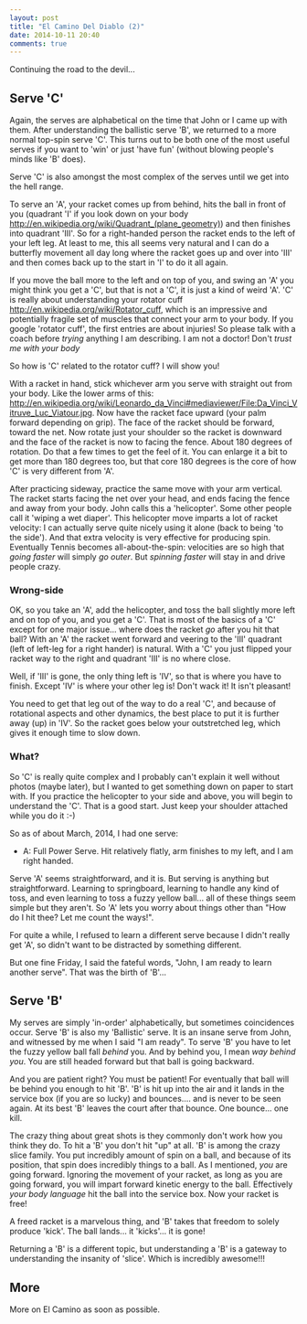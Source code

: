 ```yaml
---
layout: post
title: "El Camino Del Diablo (2)"
date: 2014-10-11 20:40
comments: true
---
```


Continuing the road to the devil...

## Serve 'C'

Again, the serves are alphabetical on the time that John or I came up with them.  After understanding the ballistic serve 'B',
we returned to a more normal top-spin serve 'C'.  This turns out to be both one of the most useful serves if you want to 'win'
or just 'have fun' (without blowing people's minds like 'B' does).

Serve 'C' is also amongst the most complex of the serves until we get into the hell range.

To serve an 'A', your racket comes
up from behind, hits the ball in front of you (quadrant 'I' if you look down on your body <http://en.wikipedia.org/wiki/Quadrant_(plane_geometry)>)
and then finishes into quadrant 'III'.  So for a right-handed person the racket ends to the left of your left leg.  At
least to me, this all seems very natural and I can do a butterfly movement all day long where the racket goes up and over into 'III'
and then comes back up to the start in 'I' to do it all again.

If you move the ball more to the left and on top of you, and swing an 'A' you might think you get a 'C', but that is not a 'C',
it is just a kind of weird 'A'.  'C' is really about understanding your rotator cuff <http://en.wikipedia.org/wiki/Rotator_cuff>, which is an impressive and potentially fragile
set of muscles that connect your arm to your body.  If you google 'rotator cuff', the first entries are about injuries!  So
please talk with a coach before _trying_ anything I am describing.  I am not a doctor!  Don't _trust me with your body_

So how is 'C' related to the rotator cuff?  I will show you!

With a racket in hand, stick whichever arm you serve with straight out from your body.  Like the lower arms of this: <http://en.wikipedia.org/wiki/Leonardo_da_Vinci#mediaviewer/File:Da_Vinci_Vitruve_Luc_Viatour.jpg>.
Now have the racket face upward (your palm forward depending on grip).  The face of the racket should be forward, toward the net.
Now rotate just your shoulder so the racket is downward and the face of the racket is now to facing the fence.  About 180 degrees of rotation.
Do that a few times to get the feel of it.  You can enlarge it a bit to get more than 180 degrees too, but that core 180 degrees
is the core of how 'C' is very different from 'A'.

After practicing sideway, practice the same move with your arm vertical.  The racket starts facing the net over your head, and ends facing the fence and away
from your body.  John calls this a 'helicopter'.  Some other people call it 'wiping a wet diaper'.  This helicopter move
imparts a lot of racket velocity: I can actually serve quite nicely using it alone (back to being 'to the side').  And
that extra velocity is very effective for producing spin.  Eventually Tennis becomes all-about-the-spin: velocities are
so high that _going faster_ will simply _go outer_.  But _spinning faster_ will stay in and drive people crazy.

### Wrong-side

OK, so you take an 'A', add the helicopter, and toss the ball slightly more left and on top of you, and you get a 'C'.  That is
most of the basics of a 'C' except for one major issue... where does the racket _go_ after you hit that ball?  With an 'A' the racket
went forward and veering to the 'III' quadrant (left of left-leg for a right hander) is natural.  With a 'C' you just flipped
your racket way to the right and quadrant 'III' is no where close.

Well, if 'III' is gone, the only thing left is 'IV', so that is where you have to finish.  Except 'IV' is where your other leg is!
Don't wack it!  It isn't pleasant!

You need to get that leg out of the way to do a real 'C', and because of rotational aspects and other dynamics, the best place to put
it is further away (up) in 'IV'.  So the racket goes below your outstretched leg, which gives it enough time to slow down.

### What?

So 'C' is really quite complex and I probably can't explain it well without photos (maybe later), but I wanted to get
something down on paper to start with.  If you practice the helicopter to your side and above, you will begin to
understand the 'C'.  That is a good start.  Just keep your shoulder attached while you do it :-)




So as of about March, 2014, I had one serve:

   * A: Full Power Serve.  Hit relatively flatly, arm finishes to my left, and I am right handed.

Serve 'A' seems straightforward, and it is.  But serving is anything but straightforward.  Learning to springboard, learning
to handle any kind of toss, and even learning to toss a fuzzy yellow ball... all of these things seem simple but they aren't.
So 'A' lets you worry about things other than "How do I hit thee?  Let me count the ways!".

For quite a while, I refused to learn a different serve because I didn't really get 'A', so didn't want to be distracted by
something different.

But one fine Friday, I said the fateful words, "John, I am ready to learn another serve".  That was the birth of 'B'...

## Serve 'B'

My serves are simply 'in-order' alphabetically, but sometimes coincidences occur.  Serve 'B' is also my 'Ballistic' serve.
It is an insane serve from John, and witnessed by me when I said "I am ready".  To serve 'B' you have to let the fuzzy
yellow ball fall _behind_ you.  And by behind you, I mean _way behind you_.  You are still headed forward but that ball is going
backward.

And you are patient right?  You must be patient!  For eventually that ball will be behind you enough to hit 'B'.  'B' is hit up
into the air and it lands in the service box (if you are so lucky) and bounces.... and is never to be seen again.  At its best
'B' leaves the court after that bounce.  One bounce... one kill.

The crazy thing about great shots is they commonly don't work how you think they do.  To hit a 'B' you don't hit "up" at all.  'B'
is among the crazy slice family.  You put incredibly amount of spin on a ball, and because of its position, that spin does
incredibly things to a ball.  As I mentioned, _you_ are going forward.  Ignoring the movement of your racket, as long
as you are going forward, you will impart forward kinetic energy to the ball.  Effectively _your body language_ hit the
ball into the service box.  Now your racket is free!

A freed racket is a marvelous thing, and 'B' takes that freedom to solely produce 'kick'.  The ball lands... it 'kicks'...
it is gone!

Returning a 'B' is a different topic, but understanding a 'B' is a gateway to understanding the insanity of 'slice'.  Which
is incredibly awesome!!!

## More

More on El Camino as soon as possible.







